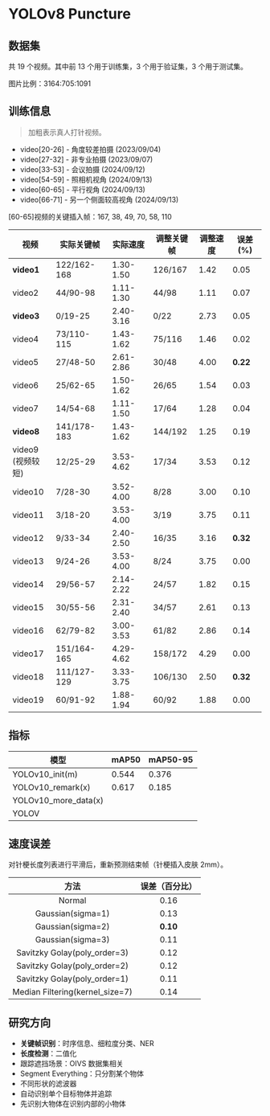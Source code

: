 # YOLOv8 Puncture

## 数据集

共 19 个视频。其中前 13 个用于训练集，3 个用于验证集，3 个用于测试集。

图片比例：3164:705:1091

## 训练信息

> 加粗表示真人打针视频。

- video\[20-26] - 角度较差拍摄 (2023/09/04)
- video\[27-32] - 非专业拍摄 (2023/09/07)
- video\[33-53] - 会议拍摄 (2024/09/12)
- video\[54-59] - 照相机视角 (2024/09/13)
- video\[60-65] - 平行视角 (2024/09/13)
- video\[66-71] - 另一个侧面较高视角 (2024/09/13)

[60-65]视频的关键插入帧：167, 38, 49, 70, 58, 110

| 视频               | 实际关键帧       | 实际速度      | 调整关键帧   | 调整速度 | 误差(%)    |         
|------------------|-------------|-----------|---------|------|----------|
| **video1**       | 122/162-168 | 1.30-1.50 | 126/167 | 1.42 | 0.05     |
| video2           | 44/90-98    | 1.11-1.30 | 44/98   | 1.11 | 0.07     |
| **video3**       | 0/19-25     | 2.40-3.16 | 0/22    | 2.73 | 0.05     |
| video4           | 73/110-115  | 1.43-1.62 | 75/116  | 1.46 | 0.02     |
| video5           | 27/48-50    | 2.61-2.86 | 30/48   | 4.00 | **0.22** |
| video6           | 25/62-65    | 1.50-1.62 | 26/65   | 1.54 | 0.03     |
| video7           | 14/54-68    | 1.11-1.50 | 17/64   | 1.28 | 0.04     |
| **video8**       | 141/178-183 | 1.43-1.62 | 144/192 | 1.25 | 0.19     |
| video9<br>(视频较短) | 12/25-29    | 3.53-4.62 | 17/34   | 3.53 | 0.12     |
| video10          | 7/28-30     | 3.52-4.00 | 8/28    | 3.00 | 0.10     |
| video11          | 3/18-20     | 3.53-4.00 | 3/19    | 3.75 | 0.11     |
| video12          | 9/33-34     | 2.40-2.50 | 16/35   | 3.16 | **0.32** | 
| video13          | 9/24-26     | 3.53-4.00 | 8/24    | 3.75 | 0.00     |
| video14          | 29/56-57    | 2.14-2.22 | 24/57   | 1.82 | 0.15     |
| video15          | 30/55-56    | 2.31-2.40 | 34/57   | 2.61 | 0.13     |
| video16          | 62/79-82    | 3.00-3.53 | 61/82   | 2.86 | 0.14     |
| video17          | 151/164-165 | 4.29-4.62 | 158/172 | 4.29 | 0.00     |
| video18          | 111/127-129 | 3.33-3.75 | 106/130 | 2.50 | **0.32** |
| video19          | 60/91-92    | 1.88-1.94 | 60/92   | 1.88 | 0.00     |

## 指标

| 模型                   | mAP50 | mAP50-95 |
|----------------------|-------|----------|
| YOLOv10_init(m)      | 0.544 | 0.376    |
| YOLOv10_remark(x)    | 0.617 | 0.185    |
| YOLOv10_more_data(x) |       |          |
| YOLOV                |       |          |

## 速度误差

对针梗长度列表进行平滑后，重新预测结束帧（针梗插入皮肤 2mm）。

|               方法                | 误差（百分比）  |
|:-------------------------------:|:--------:|
|             Normal              |   0.16   |
|        Gaussian(sigma=1)        |   0.13   | 
|        Gaussian(sigma=2)        | **0.10** | 
|        Gaussian(sigma=3)        |   0.11   | 
|  Savitzky Golay(poly_order=3)   |   0.12   |
|  Savitzky Golay(poly_order=2)   |   0.12   |
|  Savitzky Golay(poly_order=1)   |   0.11   |
| Median Filtering(kernel_size=7) |   0.14   |

## 研究方向

- **关键帧识别**：时序信息、细粒度分类、NER
- **长度检测**：二值化
- 跟踪遮挡场景：OIVS 数据集相关
- Segment Everything：只分割某个物体
- 不同形状的滤波器
- 自动识别单个目标物体并追踪
- 先识别大物体在识别内部的小物体